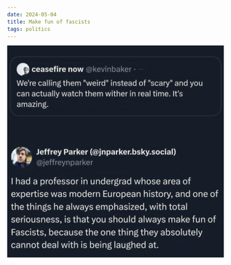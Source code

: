 ```yaml
---
date: 2024-05-04
title: Make fun of fascists
tags: politics
---
```


![fascists.png](https://raw.githubusercontent.com/muneer78/muneer78.github.io/master/images/fascists.png)
